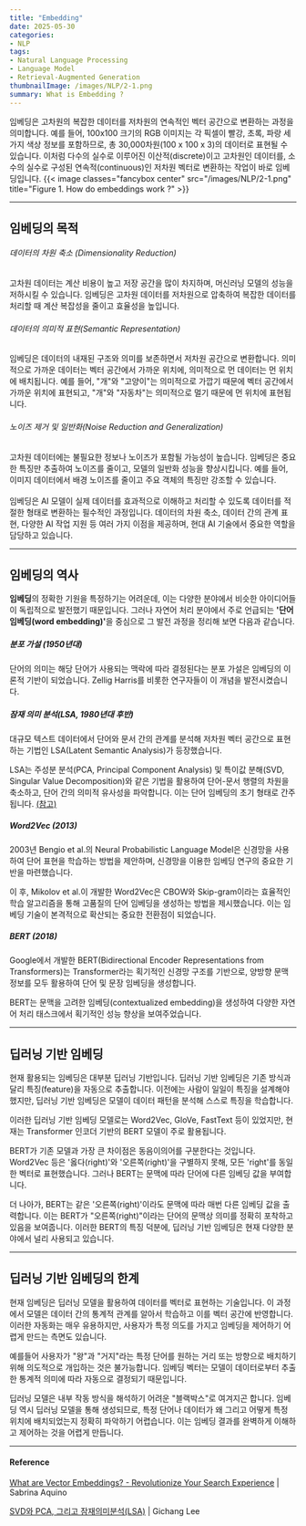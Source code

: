 ```yaml
---
title: "Embedding"
date: 2025-05-30
categories:
- NLP
tags:
- Natural Language Processing
- Language Model
- Retrieval-Augmented Generation
thumbnailImage: /images/NLP/2-1.png
summary: What is Embedding ?
---
```

임베딩은 고차원의 복잡한 데이터를 저차원의 연속적인 벡터 공간으로 변환하는 과정을 의미합니다. 예를 들어, 100x100 크기의 RGB 이미지는 각 픽셀이 빨강, 초록, 파랑 세 가지 색상 정보를 포함하므로, 총 30,000차원(100 x 100 x 3)의 데이터로 표현될 수 있습니다. 이처럼 다수의 실수로 이루어진 이산적(discrete)이고 고차원인 데이터를, 소수의 실수로 구성된 연속적(continuous)인 저차원 벡터로 변환하는 작업이 바로 임베딩입니다.
{{< image classes="fancybox center" src="/images/NLP/2-1.png" title="Figure 1. How do embeddings work ?" >}}

---

## 임베딩의 목적
###### 데이터의 차원 축소 (Dimensionality Reduction)
고차원 데이터는 계산 비용이 높고 저장 공간을 많이 차지하며, 머신러닝 모델의 성능을 저하시킬 수 있습니다. 임베딩은 고차원 데이터를 저차원으로 압축하여 복잡한 데이터를 처리할 때 계산 복잡성을 줄이고 효율성을 높입니다.
###### 데이터의 의미적 표현(Semantic Representation)
임베딩은 데이터의 내재된 구조와 의미를 보존하면서 저차원 공간으로 변환합니다. 의미적으로 가까운 데이터는 벡터 공간에서 가까운 위치에, 의미적으로 먼 데이터는 먼 위치에 배치됩니다. 예를 들어, "개"와 "고양이"는 의미적으로 가깝기 때문에 벡터 공간에서 가까운 위치에 표현되고, "개"와 "자동차"는 의미적으로 멀기 때문에 먼 위치에 표현됩니다.
###### 노이즈 제거 및 일반화(Noise Reduction and Generalization)
고차원 데이터에는 불필요한 정보나 노이즈가 포함될 가능성이 높습니다. 임베딩은 중요한 특징만 추출하여 노이즈를 줄이고, 모델의 일반화 성능을 향상시킵니다. 예를 들어, 이미지 데이터에서 배경 노이즈를 줄이고 주요 객체의 특징만 강조할 수 있습니다.
\
\
임베딩은 AI 모델이 실제 데이터를 효과적으로 이해하고 처리할 수 있도록 데이터를 적절한 형태로 변환하는 필수적인 과정입니다. 데이터의 차원 축소, 데이터 간의 관계 표현, 다양한 AI 작업 지원 등 여러 가지 이점을 제공하며, 현대 AI 기술에서 중요한 역할을 담당하고 있습니다.

---

## 임베딩의 역사

**임베딩**의 정확한 기원을 특정하기는 어려운데, 이는 다양한 분야에서 비슷한 아이디어들이 독립적으로 발전했기 때문입니다. 그러나 자연어 처리 분야에서 주로 언급되는 <strong>'단어 임베딩(word embedding)'</strong>을 중심으로 그 발전 과정을 정리해 보면 다음과 같습니다.

##### 분포 가설 (1950년대)

단어의 의미는 해당 단어가 사용되는 맥락에 따라 결정된다는 분포 가설은 임베딩의 이론적 기반이 되었습니다. Zellig Harris를 비롯한 연구자들이 이 개념을 발전시켰습니다.

##### 잠재 의미 분석(LSA, 1980년대 후반)

대규모 텍스트 데이터에서 단어와 문서 간의 관계를 분석해 저차원 벡터 공간으로 표현하는 기법인 LSA(Latent Semantic Analysis)가 등장했습니다.

LSA는 주성분 분석(PCA, Principal Component Analysis) 및 특이값 분해(SVD, Singular Value Decomposition)와 같은 기법을 활용하여 단어-문서 행렬의 차원을 축소하고, 단어 간의 의미적 유사성을 파악합니다. 이는 단어 임베딩의 초기 형태로 간주됩니다. [(참고)](https://ratsgo.github.io/from%20frequency%20to%20semantics/2017/04/06/pcasvdlsa/)

##### Word2Vec (2013)

2003년 Bengio et al.의 Neural Probabilistic Language Model은 신경망을 사용하여 단어 표현을 학습하는 방법을 제안하며, 신경망을 이용한 임베딩 연구의 중요한 기반을 마련했습니다.

이 후, Mikolov et al.이 개발한 Word2Vec은 CBOW와 Skip-gram이라는 효율적인 학습 알고리즘을 통해 고품질의 단어 임베딩을 생성하는 방법을 제시했습니다. 이는 임베딩 기술이 본격적으로 확산되는 중요한 전환점이 되었습니다.

##### BERT (2018)
Google에서 개발한 BERT(Bidirectional Encoder Representations from Transformers)는 Transformer라는 획기적인 신경망 구조를 기반으로, 양방향 문맥 정보를 모두 활용하여 단어 및 문장 임베딩을 생성합니다.

BERT는 문맥을 고려한 임베딩(contextualized embedding)을 생성하여 다양한 자연어 처리 태스크에서 획기적인 성능 향상을 보여주었습니다.

---

## 딥러닝 기반 임베딩

현재 활용되는 임베딩은 대부분 딥러닝 기반입니다. 딥러닝 기반 임베딩은 기존 방식과 달리 특징(feature)을 자동으로 추출합니다. 이전에는 사람이 일일이 특징을 설계해야 했지만, 딥러닝 기반 임베딩은 모델이 데이터 패턴을 분석해 스스로 특징을 학습합니다.

이러한 딥러닝 기반 임베딩 모델로는 Word2Vec, GloVe, FastText 등이 있었지만, 현재는 Transformer 인코더 기반의 BERT 모델이 주로 활용됩니다.

BERT가 기존 모델과 가장 큰 차이점은 동음이의어를 구분한다는 것입니다. Word2Vec 등은 '옳다(right)'와 '오른쪽(right)'을 구별하지 못해, 모든 'right'를 동일한 벡터로 표현했습니다. 그러나 BERT는 문맥에 따라 단어에 다른 임베딩 값을 부여합니다.

더 나아가, BERT는 같은 '오른쪽(right)'이라도 문맥에 따라 매번 다른 임베딩 값을 출력합니다. 이는 BERT가 "오른쪽(right)"이라는 단어의 문맥상 의미를 정확히 포착하고 있음을 보여줍니다. 이러한 BERT의 특징 덕분에, 딥러닝 기반 임베딩은 현재 다양한 분야에서 널리 사용되고 있습니다.

---

## 딥러닝 기반 임베딩의 한계

현재 임베딩은 딥러닝 모델을 활용하여 데이터를 벡터로 표현하는 기술입니다. 이 과정에서 모델은 데이터 간의 통계적 관계를 알아서 학습하고 이를 벡터 공간에 반영합니다. 이러한 자동화는 매우 유용하지만, 사용자가 특정 의도를 가지고 임베딩을 제어하기 어렵게 만드는 측면도 있습니다.

예를들어 사용자가 "왕"과 "거지"라는 특정 단어를 원하는 거리 또는 방향으로 배치하기 위해 의도적으로 개입하는 것은 불가능합니다. 임베딩 벡터는 모델이 데이터로부터 추출한 통계적 의미에 따라 자동으로 결정되기 때문입니다.

딥러닝 모델은 내부 작동 방식을 해석하기 어려운 "블랙박스"로 여겨지곤 합니다. 임베딩 역시 딥러닝 모델을 통해 생성되므로, 특정 단어나 데이터가 왜 그리고 어떻게 특정 위치에 배치되었는지 정확히 파악하기 어렵습니다. 이는 임베딩 결과를 완벽하게 이해하고 제어하는 것을 어렵게 만듭니다.

---

#### Reference
[What are Vector Embeddings? - Revolutionize Your Search Experience](https://qdrant.tech/articles/what-are-embeddings/) | Sabrina Aquino

[SVD와 PCA, 그리고 잠재의미분석(LSA)](https://ratsgo.github.io/from%20frequency%20to%20semantics/2017/04/06/pcasvdlsa/) | Gichang Lee